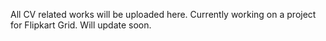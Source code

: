 All CV related works will be uploaded here. Currently working on a project for Flipkart Grid. Will update soon.
